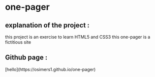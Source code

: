 <h1> one-pager</h1>

<h2>explanation of the project :</h2>

this project is an exercise to learn HTML5 and CSS3
this one-pager is a fictitious site

<h2>Github page : </h2>
[hello](https://osimers1.github.io/one-pager)


